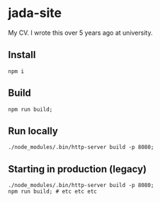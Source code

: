jada-site
========

My CV. I wrote this over 5 years ago at university.

## Install
```
npm i
```

## Build
```
npm run build;
```

## Run locally
```
./node_modules/.bin/http-server build -p 8080;
```

## Starting in production (legacy)
```
./node_modules/.bin/http-server build -p 8080;
npm run build; # etc etc etc
```
